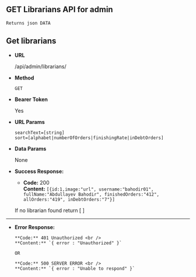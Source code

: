 **GET Librarians API for admin**
----
    Returns json DATA

## Get librarians

* **URL**

  /api/admin/librarians/

* **Method**

  `GET`

* **Bearer Token**

  Yes

* **URL Params**

  `searchText=[string]` <br/>
  `sort=[alphabet|numberOfOrders|finishingRate|inDebtOrders]` <br/>


* **Data Params**

  None


* **Success Response:**

    * **Code:** 200 <br/>
      **Content:**
      `[{id:1,image:"url", username:"bahodir01", fullName:"Abdullayev Bahodir", finishedOrders:"412", allOrders:"419", inDebtOrders:"7"}]`<br/>

  If no librarian found return [ ]
----

* **Error Response:**


      **Code:** 401 Unauthorized <br />
      **Content:** `{ error : "Unauthorized" }`

      OR

      **Code:** 500 SERVER ERROR <br />
      **Content:** `{ error : "Unable to respond" }`

